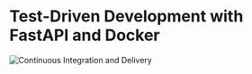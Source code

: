 # Test-Driven Development with FastAPI and Docker

![Continuous Integration and Delivery](https://github.com/vlad-oleynik/fastapi-tdd-docker/workflows/Continuous%20Integration%20and%20Delivery/badge.svg?branch=master)
